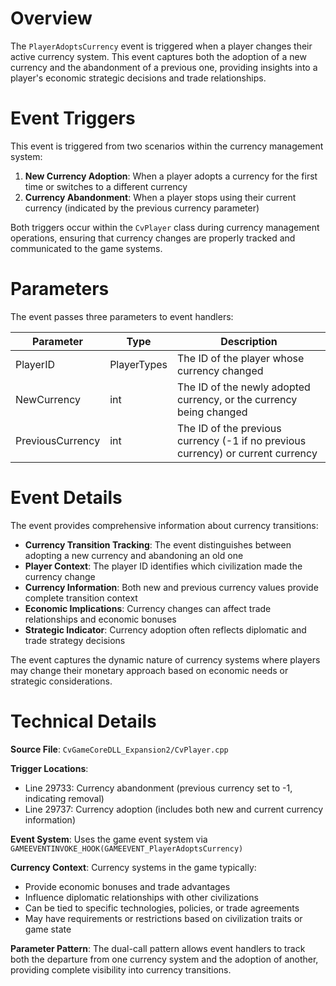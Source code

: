 # Overview

The `PlayerAdoptsCurrency` event is triggered when a player changes their active currency system. This event captures both the adoption of a new currency and the abandonment of a previous one, providing insights into a player's economic strategic decisions and trade relationships.

# Event Triggers

This event is triggered from two scenarios within the currency management system:

1. **New Currency Adoption**: When a player adopts a currency for the first time or switches to a different currency
2. **Currency Abandonment**: When a player stops using their current currency (indicated by the previous currency parameter)

Both triggers occur within the `CvPlayer` class during currency management operations, ensuring that currency changes are properly tracked and communicated to the game systems.

# Parameters

The event passes three parameters to event handlers:

| Parameter | Type | Description |
|-----------|------|-------------|
| PlayerID | PlayerTypes | The ID of the player whose currency changed |
| NewCurrency | int | The ID of the newly adopted currency, or the currency being changed |
| PreviousCurrency | int | The ID of the previous currency (-1 if no previous currency) or current currency |

# Event Details

The event provides comprehensive information about currency transitions:

- **Currency Transition Tracking**: The event distinguishes between adopting a new currency and abandoning an old one
- **Player Context**: The player ID identifies which civilization made the currency change
- **Currency Information**: Both new and previous currency values provide complete transition context
- **Economic Implications**: Currency changes can affect trade relationships and economic bonuses
- **Strategic Indicator**: Currency adoption often reflects diplomatic and trade strategy decisions

The event captures the dynamic nature of currency systems where players may change their monetary approach based on economic needs or strategic considerations.

# Technical Details

**Source File**: `CvGameCoreDLL_Expansion2/CvPlayer.cpp`

**Trigger Locations**:
- Line 29733: Currency abandonment (previous currency set to -1, indicating removal)
- Line 29737: Currency adoption (includes both new and current currency information)

**Event System**: Uses the game event system via `GAMEEVENTINVOKE_HOOK(GAMEEVENT_PlayerAdoptsCurrency)`

**Currency Context**: Currency systems in the game typically:
- Provide economic bonuses and trade advantages
- Influence diplomatic relationships with other civilizations
- Can be tied to specific technologies, policies, or trade agreements
- May have requirements or restrictions based on civilization traits or game state

**Parameter Pattern**: The dual-call pattern allows event handlers to track both the departure from one currency system and the adoption of another, providing complete visibility into currency transitions.